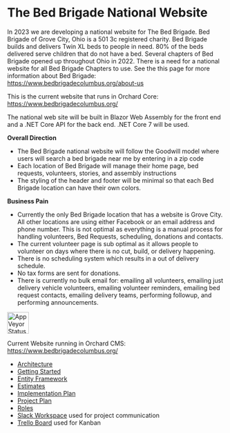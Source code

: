 # The Bed Brigade National Website

In 2023 we are developing a national website for The Bed Brigade.  Bed Brigade of Grove City, Ohio is a 501 3c registered charity.  Bed Brigade builds and delivers Twin XL beds to people in need.  80% of the beds delivered serve children that do not have a bed.  Several chapters of Bed Brigade opened up throughout Ohio in 2022.  There is a need  for a national website for all Bed Brigade Chapters to use. 
See the this page for more information about Bed Brigade: https://www.bedbrigadecolumbus.org/about-us
 
This is the current website that runs in Orchard Core:
https://www.bedbrigadecolumbus.org/

The national web site will be built in Blazor Web Assembly for the front end and a .NET Core API for the back end.  .NET Core 7 will be used.

**Overall Direction**
* The Bed Brigade national website will follow the Goodwill model where users will search a bed brigade near me by entering in a zip code
* Each location of Bed Brigade will manage their home page, bed requests, volunteers, stories, and assembly instructions
* The styling of the header and footer will be minimal so that each Bed Brigade location can have their own colors.

**Business Pain**
* Currently the only Bed Brigade location that has a website is Grove City.  All other locations are using either Facebook or an email address and phone number.  This is not optimal as everything is a manual process for handling volunteers, Bed Requests, scheduling, donations and contacts.  
* The current volunteer page is sub optimal as it allows people to volunteer on days where there is no cut, build, or delivery happening.
* There is no scheduling system which results in a out of delivery schedule.
* No tax forms are sent for donations.
* There is currently no bulk email for: emailing all volunteers, emailing just delivery vehicle volunteers, emailing volunteer reminders, emailing bed request contacts, emailing delivery teams, performing followup, and performing announcements.

<a href="https://ci.appveyor.com/project/GregFinzer/bedbrigadenational">
  <img src="https://ci.appveyor.com/api/projects/status/9m16d94gudguouv2?svg=true" alt="AppVeyor Status" height="50">
</a>

Current Website running in Orchard CMS:  https://www.bedbrigadecolumbus.org/

* [Architecture](Documentation/Architecture.md)
* [Getting Started](Documentation/Getting%20Started.md)
* [Entity Framework](Documentation/Entity%20Framework.md)
* <a href="https://github.com/GregFinzer/BedBrigadeNational/raw/main/Documentation/Design/Estimates.xlsx" target="_blank">Estimates</a>
* [Implementation Plan](Documentation/Implementation%20Plan.md)
* [Project Plan](Documentation/Project%20Plan.md)
* [Roles](Documentation/Roles.md)
* <a href="https://bedbrigade.slack.com" target="_blank">Slack Workspace</a> used for project communication
* <a href="https://trello.com/b/SfXILMoU/bed-brigade" target="_blank">Trello Board</a> used for Kanban


